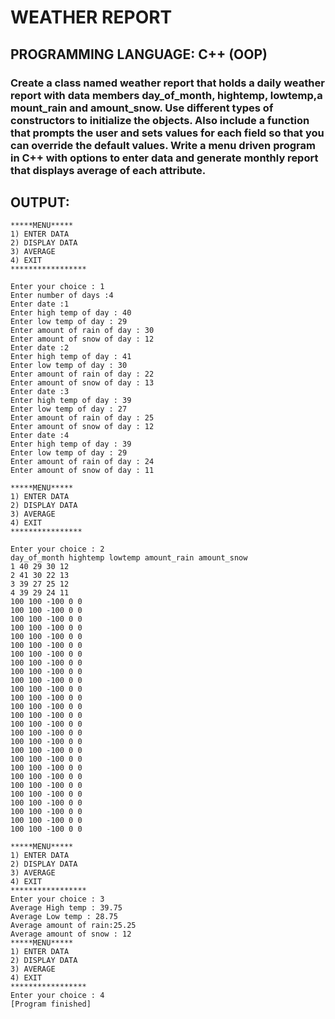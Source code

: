 # WEATHER REPORT
## PROGRAMMING LANGUAGE: C++ (OOP)

### Create a class named weather report that holds a daily weather report with data members day_of_month, hightemp, lowtemp,a mount_rain and amount_snow. Use different types of constructors to initialize the objects. Also include a function that prompts the user and sets values for each field so that you can override the default values. Write a menu driven program in C++ with options to enter data and generate monthly report that displays average of each attribute.

## OUTPUT: 
```
*****MENU*****
1) ENTER DATA
2) DISPLAY DATA
3) AVERAGE
4) EXIT
*****************

Enter your choice : 1
Enter number of days :4
Enter date :1
Enter high temp of day : 40
Enter low temp of day : 29
Enter amount of rain of day : 30
Enter amount of snow of day : 12
Enter date :2
Enter high temp of day : 41
Enter low temp of day : 30
Enter amount of rain of day : 22
Enter amount of snow of day : 13
Enter date :3
Enter high temp of day : 39
Enter low temp of day : 27
Enter amount of rain of day : 25
Enter amount of snow of day : 12
Enter date :4
Enter high temp of day : 39
Enter low temp of day : 29
Enter amount of rain of day : 24
Enter amount of snow of day : 11

*****MENU*****
1) ENTER DATA
2) DISPLAY DATA
3) AVERAGE
4) EXIT
****************

Enter your choice : 2
day_of_month hightemp lowtemp amount_rain amount_snow
1 40 29 30 12
2 41 30 22 13
3 39 27 25 12
4 39 29 24 11
100 100 -100 0 0
100 100 -100 0 0
100 100 -100 0 0
100 100 -100 0 0
100 100 -100 0 0
100 100 -100 0 0
100 100 -100 0 0
100 100 -100 0 0
100 100 -100 0 0
100 100 -100 0 0
100 100 -100 0 0
100 100 -100 0 0
100 100 -100 0 0
100 100 -100 0 0
100 100 -100 0 0
100 100 -100 0 0
100 100 -100 0 0
100 100 -100 0 0
100 100 -100 0 0
100 100 -100 0 0
100 100 -100 0 0
100 100 -100 0 0
100 100 -100 0 0
100 100 -100 0 0
100 100 -100 0 0
100 100 -100 0 0
100 100 -100 0 0

*****MENU*****
1) ENTER DATA
2) DISPLAY DATA
3) AVERAGE
4) EXIT
*****************
Enter your choice : 3
Average High temp : 39.75
Average Low temp : 28.75
Average amount of rain:25.25
Average amount of snow : 12
*****MENU*****
1) ENTER DATA
2) DISPLAY DATA
3) AVERAGE
4) EXIT
*****************
Enter your choice : 4
[Program finished]

```
